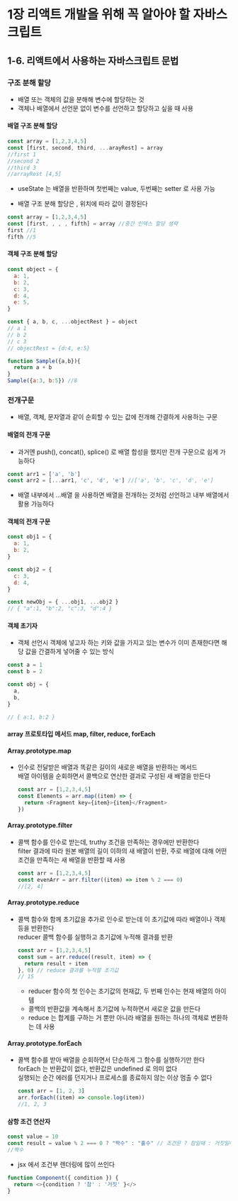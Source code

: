 # 1장 리액트 개발을 위해 꼭 알아야 할 자바스크립트 

## 1-6. 리액트에서 사용하는 자바스크립트 문법 

### 구조 분해 할당
- 배열 또는 객체의 값을 분해해 변수에 할당하는 것
- 객체나 배열에서 선언문 없이 변수를 선언하고 할당하고 싶을 때 사용

#### 배열 구조 분해 할당
```js
const array = [1,2,3,4,5]
const [first, second, third, ...arayRest] = array
//first 1
//second 2
//third 3
//arrayRest [4,5]
```
- useState 는 배열을 반환하며 첫번째는 value, 두번째는 setter 로 사용 가능
  
- 배열 구조 분해 할당은 , 위치에 따라 값이 결정된다 
```js
const array = [1,2,3,4,5]
const [first, , , , fifth] = array //중간 인덱스 할당 생략
first //1
fifth //5
```

#### 객체 구조 분해 할당
```js
const object = {
  a: 1,
  b: 2,
  c: 3,
  d: 4,
  e: 5,
}

const { a, b, c, ...objectRest } = object
// a 1
// b 2
// c 3
// objectRest = {d:4, e:5}

function Sample({a,b}){
  return a + b
}
Sample({a:3, b:5}) //8
```

### 전개구문
- 배열, 객체, 문자열과 같이 순회할 수 있는 값에 전개해 간결하게 사용하는 구문

#### 배열의 전개 구문
- 과거엔 push(), concat(), splice() 로 배열 합성을 했지만 전개 구문으로 쉽게 가능하다
```js
const arr1 = ['a', 'b']
const arr2 = [...arr1, 'c', 'd', 'e'] //['a', 'b', 'c', 'd', 'e']
```
- 배열 내부에서 ...배열 을 사용하면 배열을 전개하는 것처럼 선언하고 내부 배열에서 활용 가능하다 

#### 객체의 전개 구문
```js
const obj1 = {
  a: 1,
  b: 2,
}

const obj2 = {
  c: 3,
  d: 4,
}

const newObj = { ...obj1, ...obj2 }
// { "a":1, "b":2, "c":3, "d":4 }
```

#### 객체 초기자
- 객체 선언시 객체에 넣고자 하는 키와 값을 가지고 있는 변수가 이미 존재한다면 해당 값을 간결하게 넣어줄 수 있는 방식
```js
const a = 1
const b = 2

const obj = {
  a,
  b,
}

// { a:1, b:2 }
```

#### array 프로토타입 메서드 map, filter, reduce, forEach 

#### Array.prototype.map
- 인수로 전달받은 배열과 똑같은 길이의 새로운 배열을 반환하는 메서드
  <br/> 배열 아이템을 순회하면서 콜백으로 연산한 결과로 구성된 새 배열을 만든다
  ```js
  const arr = [1,2,3,4,5]
  const Elements = arr.map((item) => {
    return <Fragment key={item}>{item}</Fragment>
  })
  ```
  
#### Array.prototype.filter
- 콜백 함수를 인수로 받는데, truthy 조건을 만족하는 경우에만 반환한다 
  <br/> filter 결과에 따라 원본 배열의 길이 이하의 새 배열이 반환, 주로 배열에 대해 어떤 조건을 만족하는 새 배열을 반환할 때 사용
  ```js
  const arr = [1,2,3,4,5]
  const evenArr = arr.filter((item) => item % 2 === 0)
  //[2, 4]
  ```
  
#### Array.prototype.reduce
- 콜백 함수와 함께 초기값을 추가로 인수로 받는데 이 초기값에 따라 배열이나 객체 등을 반환한다
  <br/> reducer 콜백 함수를 실행하고 초기값에 누적해 결과를 반환
  ```js
  const arr = [1,2,3,4,5]
  const sum = arr.reduce((result, item) => {
    return result + item
  }, 0) // reduce 결과를 누적할 초기값 
  // 15
  ```
  - reducer 함수의 첫 인수는 초기값의 현재값, 두 번째 인수는 현재 배열의 아이템
  - 콜백의 반환값을 계속해서 초기값에 누적하면서 새로운 값을 만든다
  - reduce 는 합계를 구하는 거 뿐만 아니라 배열을 원하는 하나의 객체로 변환하는 데 사용
  
#### Array.prototype.forEach
- 콜백 함수를 받아 배열을 순회하면서 단순하게 그 함수를 실행하기만 한다
  <br/> forEach 는 반환값이 없다, 반환값은 undefined 로 의미 없다
  <br/> 실행되는 순간 에러를 던지거나 프로세스를 종료하지 않는 이상 멈출 수 없다
  ```js
  const arr = [1, 2, 3]
  arr.forEach((item) => console.log(item))
  //1, 2, 3
  ```
  
#### 삼항 조건 연산자
```js
const value = 10
const result = value % 2 === 0 ? "짝수" : "홀수" // 조건문 ? 참일때 : 거짓일때
//짝수
```

- jsx 에서 조건부 렌더링에 많이 쓰인다
```js
function Component({ condition }) {
  return <>{condition ? '참' : '거짓' }</>
}
```
  
